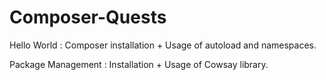 # Composer-Quests

Hello World : Composer installation + Usage of autoload and namespaces.

Package Management : Installation + Usage of Cowsay library.
